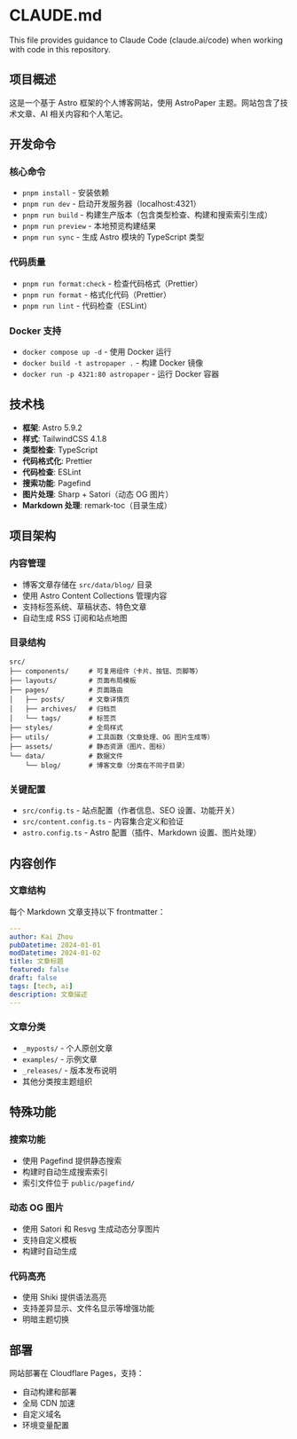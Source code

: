 # CLAUDE.md

This file provides guidance to Claude Code (claude.ai/code) when working with code in this repository.

## 项目概述

这是一个基于 Astro 框架的个人博客网站，使用 AstroPaper 主题。网站包含了技术文章、AI 相关内容和个人笔记。

## 开发命令

### 核心命令
- `pnpm install` - 安装依赖
- `pnpm run dev` - 启动开发服务器（localhost:4321）
- `pnpm run build` - 构建生产版本（包含类型检查、构建和搜索索引生成）
- `pnpm run preview` - 本地预览构建结果
- `pnpm run sync` - 生成 Astro 模块的 TypeScript 类型

### 代码质量
- `pnpm run format:check` - 检查代码格式（Prettier）
- `pnpm run format` - 格式化代码（Prettier）
- `pnpm run lint` - 代码检查（ESLint）

### Docker 支持
- `docker compose up -d` - 使用 Docker 运行
- `docker build -t astropaper .` - 构建 Docker 镜像
- `docker run -p 4321:80 astropaper` - 运行 Docker 容器

## 技术栈

- **框架**: Astro 5.9.2
- **样式**: TailwindCSS 4.1.8
- **类型检查**: TypeScript
- **代码格式化**: Prettier
- **代码检查**: ESLint
- **搜索功能**: Pagefind
- **图片处理**: Sharp + Satori（动态 OG 图片）
- **Markdown 处理**: remark-toc（目录生成）

## 项目架构

### 内容管理
- 博客文章存储在 `src/data/blog/` 目录
- 使用 Astro Content Collections 管理内容
- 支持标签系统、草稿状态、特色文章
- 自动生成 RSS 订阅和站点地图

### 目录结构
```
src/
├── components/     # 可复用组件（卡片、按钮、页脚等）
├── layouts/        # 页面布局模板
├── pages/          # 页面路由
│   ├── posts/      # 文章详情页
│   ├── archives/   # 归档页
│   └── tags/       # 标签页
├── styles/         # 全局样式
├── utils/          # 工具函数（文章处理、OG 图片生成等）
├── assets/         # 静态资源（图片、图标）
└── data/           # 数据文件
    └── blog/       # 博客文章（分类在不同子目录）
```

### 关键配置
- `src/config.ts` - 站点配置（作者信息、SEO 设置、功能开关）
- `src/content.config.ts` - 内容集合定义和验证
- `astro.config.ts` - Astro 配置（插件、Markdown 设置、图片处理）

## 内容创作

### 文章结构
每个 Markdown 文章支持以下 frontmatter：
```yaml
---
author: Kai Zhou
pubDatetime: 2024-01-01
modDatetime: 2024-01-02
title: 文章标题
featured: false
draft: false
tags: [tech, ai]
description: 文章描述
---
```

### 文章分类
- `_myposts/` - 个人原创文章
- `examples/` - 示例文章
- `_releases/` - 版本发布说明
- 其他分类按主题组织

## 特殊功能

### 搜索功能
- 使用 Pagefind 提供静态搜索
- 构建时自动生成搜索索引
- 索引文件位于 `public/pagefind/`

### 动态 OG 图片
- 使用 Satori 和 Resvg 生成动态分享图片
- 支持自定义模板
- 构建时自动生成

### 代码高亮
- 使用 Shiki 提供语法高亮
- 支持差异显示、文件名显示等增强功能
- 明暗主题切换

## 部署

网站部署在 Cloudflare Pages，支持：
- 自动构建和部署
- 全局 CDN 加速
- 自定义域名
- 环境变量配置